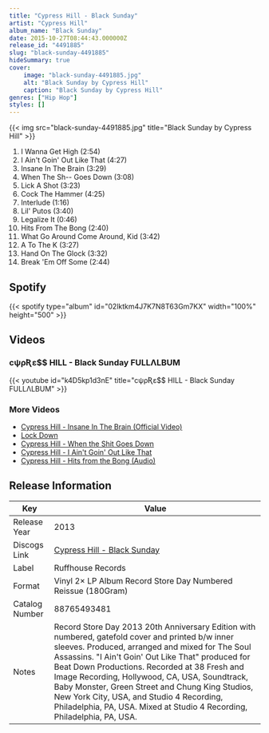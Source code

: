 ```yaml
---
title: "Cypress Hill - Black Sunday"
artist: "Cypress Hill"
album_name: "Black Sunday"
date: 2015-10-27T08:44:43.000000Z
release_id: "4491885"
slug: "black-sunday-4491885"
hideSummary: true
cover:
    image: "black-sunday-4491885.jpg"
    alt: "Black Sunday by Cypress Hill"
    caption: "Black Sunday by Cypress Hill"
genres: ["Hip Hop"]
styles: []
---
```


{{< img src="black-sunday-4491885.jpg" title="Black Sunday by Cypress Hill" >}}

<!-- section break -->

1. I Wanna Get High (2:54)
2. I Ain't Goin' Out Like That (4:27)
3. Insane In The Brain (3:29)
4. When The Sh-- Goes Down (3:08)
5. Lick A Shot (3:23)
6. Cock The Hammer (4:25)
7. Interlude (1:16)
8. Lil' Putos (3:40)
9. Legalize It (0:46)
10. Hits From The Bong (2:40)
11. What Go Around Come Around, Kid (3:42)
12. A To The K (3:27)
13. Hand On The Glock (3:32)
14. Break 'Em Off Some (2:44)

<!-- section break -->


## Spotify
{{< spotify type="album" id="02lktkm4J7K7N8T63Gm7KX" width="100%" height="500" >}}



## Videos
### cψρƦε$$ HILL - Black Sunday FULLΛLBUM
{{< youtube id="k4D5kp1d3nE" title="cψρƦε$$ HILL - Black Sunday FULLΛLBUM" >}}<br>

### More Videos

- [Cypress Hill - Insane In The Brain (Official Video)](https://www.youtube.com/watch?v=RijB8wnJCN0)
- [Lock Down](https://www.youtube.com/watch?v=PHZl5DuWMbo)
- [Cypress Hill - When the Shit Goes Down](https://www.youtube.com/watch?v=I826gxc8TvI)
- [Cypress Hill - I Ain't Goin' Out Like That](https://www.youtube.com/watch?v=q7p-ihYOG5s)
- [Cypress Hill - Hits from the Bong (Audio)](https://www.youtube.com/watch?v=eMK4cfXj5c0)


## Release Information
|  Key           | Value                                                |
| ---------------| ---------------------------------------------------- |
| Release Year   | 2013                                   |
| Discogs Link   | [Cypress Hill - Black Sunday](https://www.discogs.com/release/4491885-Cypress-Hill-Black-Sunday) |
| Label          | Ruffhouse Records |
| Format         | Vinyl 2× LP Album Record Store Day Numbered Reissue (180Gram) |
| Catalog Number | 88765493481 |
| Notes | Record Store Day 2013 20th Anniversary Edition with numbered, gatefold cover and printed b/w inner sleeves.    Produced, arranged and mixed for The Soul Assassins.  "I Ain't Goin' Out Like That" produced for Beat Down Productions.  Recorded at 38 Fresh and Image Recording, Hollywood, CA, USA, Soundtrack, Baby Monster, Green Street and Chung King Studios, New York City, USA, and Studio 4 Recording, Philadelphia, PA, USA.  Mixed at Studio 4 Recording, Philadelphia, PA, USA. |